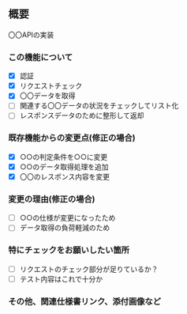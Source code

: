 ## 概要
〇〇APIの実装

### この機能について
- [x] 認証
- [x] リクエストチェック
- [x] 〇〇データを取得
- [ ] 関連する〇〇データの状況をチェックしてリスト化
- [ ] レスポンスデータのために整形して返却

### 既存機能からの変更点(修正の場合)
- [x] ○○の判定条件を○○に変更
- [x] ○○のデータ取得処理を追加
- [x] 〇〇のレスポンス内容を変更

### 変更の理由(修正の場合)
- [ ] ○○の仕様が変更になったため
- [ ] データ取得の負荷軽減のため

### 特にチェックをお願いしたい箇所
- [ ] リクエストのチェック部分が足りているか？
- [ ] テスト内容はこれで十分か

### その他、関連仕様書リンク、添付画像など

